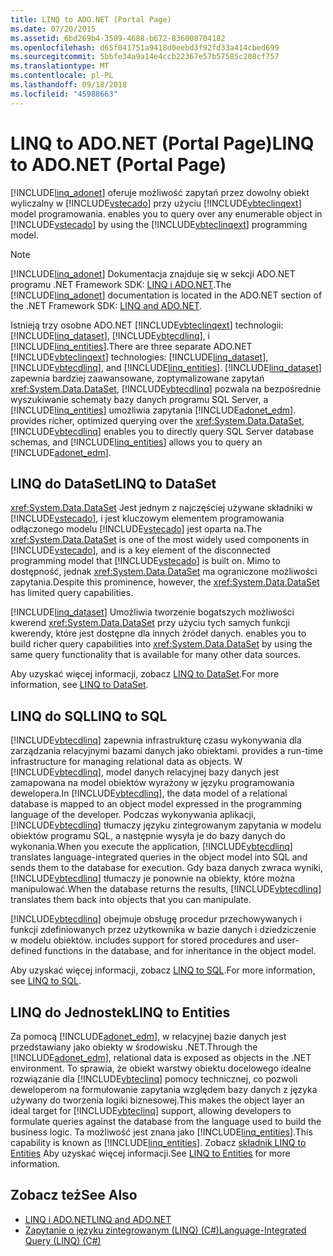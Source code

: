 ```yaml
---
title: LINQ to ADO.NET (Portal Page)
ms.date: 07/20/2015
ms.assetid: 6bd269b4-3509-4688-b672-836008704182
ms.openlocfilehash: d65f041751a9418d0eebd3f92fd33a414cbed699
ms.sourcegitcommit: 5bbfe34a9a14e4ccb22367e57b57585c208cf757
ms.translationtype: MT
ms.contentlocale: pl-PL
ms.lasthandoff: 09/18/2018
ms.locfileid: "45988663"
---
```

# <a name="linq-to-adonet-portal-page"></a><span data-ttu-id="0ef9c-102">LINQ to ADO.NET (Portal Page)</span><span class="sxs-lookup"><span data-stu-id="0ef9c-102">LINQ to ADO.NET (Portal Page)</span></span>
[!INCLUDE[linq_adonet](~/includes/linq-adonet-md.md)]<span data-ttu-id="0ef9c-103"> oferuje możliwość zapytań przez dowolny obiekt wyliczalny w [!INCLUDE[vstecado](~/includes/vstecado-md.md)] przy użyciu [!INCLUDE[vbteclinqext](~/includes/vbteclinqext-md.md)] model programowania.</span><span class="sxs-lookup"><span data-stu-id="0ef9c-103"> enables you to query over any enumerable object in [!INCLUDE[vstecado](~/includes/vstecado-md.md)] by using the [!INCLUDE[vbteclinqext](~/includes/vbteclinqext-md.md)] programming model.</span></span>  
  
> [!NOTE]
>  <span data-ttu-id="0ef9c-104">[!INCLUDE[linq_adonet](~/includes/linq-adonet-md.md)] Dokumentacja znajduje się w sekcji ADO.NET programu .NET Framework SDK: [LINQ i ADO.NET](../../../../framework/data/adonet/linq-and-ado-net.md).</span><span class="sxs-lookup"><span data-stu-id="0ef9c-104">The [!INCLUDE[linq_adonet](~/includes/linq-adonet-md.md)] documentation is located in the ADO.NET section of the .NET Framework SDK: [LINQ and ADO.NET](../../../../framework/data/adonet/linq-and-ado-net.md).</span></span>  
  
 <span data-ttu-id="0ef9c-105">Istnieją trzy osobne ADO.NET [!INCLUDE[vbteclinqext](~/includes/vbteclinqext-md.md)] technologii: [!INCLUDE[linq_dataset](~/includes/linq-dataset-md.md)], [!INCLUDE[vbtecdlinq](~/includes/vbtecdlinq-md.md)], i [!INCLUDE[linq_entities](~/includes/linq-entities-md.md)].</span><span class="sxs-lookup"><span data-stu-id="0ef9c-105">There are three separate ADO.NET [!INCLUDE[vbteclinqext](~/includes/vbteclinqext-md.md)] technologies: [!INCLUDE[linq_dataset](~/includes/linq-dataset-md.md)], [!INCLUDE[vbtecdlinq](~/includes/vbtecdlinq-md.md)], and [!INCLUDE[linq_entities](~/includes/linq-entities-md.md)].</span></span> [!INCLUDE[linq_dataset](~/includes/linq-dataset-md.md)]<span data-ttu-id="0ef9c-106"> zapewnia bardziej zaawansowane, zoptymalizowane zapytań <xref:System.Data.DataSet>, [!INCLUDE[vbtecdlinq](~/includes/vbtecdlinq-md.md)] pozwala na bezpośrednie wyszukiwanie schematy bazy danych programu SQL Server, a [!INCLUDE[linq_entities](~/includes/linq-entities-md.md)] umożliwia zapytania [!INCLUDE[adonet_edm](~/includes/adonet-edm-md.md)].</span><span class="sxs-lookup"><span data-stu-id="0ef9c-106"> provides richer, optimized querying over the <xref:System.Data.DataSet>, [!INCLUDE[vbtecdlinq](~/includes/vbtecdlinq-md.md)] enables you to directly query SQL Server database schemas, and [!INCLUDE[linq_entities](~/includes/linq-entities-md.md)] allows you to query an [!INCLUDE[adonet_edm](~/includes/adonet-edm-md.md)].</span></span>  
  
## <a name="linq-to-dataset"></a><span data-ttu-id="0ef9c-107">LINQ do DataSet</span><span class="sxs-lookup"><span data-stu-id="0ef9c-107">LINQ to DataSet</span></span>  
 <span data-ttu-id="0ef9c-108"><xref:System.Data.DataSet> Jest jednym z najczęściej używane składniki w [!INCLUDE[vstecado](~/includes/vstecado-md.md)], i jest kluczowym elementem programowania odłączonego modelu [!INCLUDE[vstecado](~/includes/vstecado-md.md)] jest oparta na.</span><span class="sxs-lookup"><span data-stu-id="0ef9c-108">The <xref:System.Data.DataSet> is one of the most widely used components in [!INCLUDE[vstecado](~/includes/vstecado-md.md)], and is a key element of the disconnected programming model that [!INCLUDE[vstecado](~/includes/vstecado-md.md)] is built on.</span></span> <span data-ttu-id="0ef9c-109">Mimo to dostępność, jednak <xref:System.Data.DataSet> ma ograniczone możliwości zapytania.</span><span class="sxs-lookup"><span data-stu-id="0ef9c-109">Despite this prominence, however, the <xref:System.Data.DataSet> has limited query capabilities.</span></span>  
  
 [!INCLUDE[linq_dataset](~/includes/linq-dataset-md.md)]<span data-ttu-id="0ef9c-110"> Umożliwia tworzenie bogatszych możliwości kwerend <xref:System.Data.DataSet> przy użyciu tych samych funkcji kwerendy, które jest dostępne dla innych źródeł danych.</span><span class="sxs-lookup"><span data-stu-id="0ef9c-110"> enables you to build richer query capabilities into <xref:System.Data.DataSet> by using the same query functionality that is available for many other data sources.</span></span>  
  
 <span data-ttu-id="0ef9c-111">Aby uzyskać więcej informacji, zobacz [LINQ to DataSet](../../../../framework/data/adonet/linq-to-dataset.md).</span><span class="sxs-lookup"><span data-stu-id="0ef9c-111">For more information, see [LINQ to DataSet](../../../../framework/data/adonet/linq-to-dataset.md).</span></span>  
  
## <a name="linq-to-sql"></a><span data-ttu-id="0ef9c-112">LINQ do SQL</span><span class="sxs-lookup"><span data-stu-id="0ef9c-112">LINQ to SQL</span></span>  
 [!INCLUDE[vbtecdlinq](~/includes/vbtecdlinq-md.md)]<span data-ttu-id="0ef9c-113"> zapewnia infrastrukturę czasu wykonywania dla zarządzania relacyjnymi bazami danych jako obiektami.</span><span class="sxs-lookup"><span data-stu-id="0ef9c-113"> provides a run-time infrastructure for managing relational data as objects.</span></span> <span data-ttu-id="0ef9c-114">W [!INCLUDE[vbtecdlinq](~/includes/vbtecdlinq-md.md)], model danych relacyjnej bazy danych jest zamapowana na model obiektów wyrażony w języku programowania dewelopera.</span><span class="sxs-lookup"><span data-stu-id="0ef9c-114">In [!INCLUDE[vbtecdlinq](~/includes/vbtecdlinq-md.md)], the data model of a relational database is mapped to an object model expressed in the programming language of the developer.</span></span> <span data-ttu-id="0ef9c-115">Podczas wykonywania aplikacji, [!INCLUDE[vbtecdlinq](~/includes/vbtecdlinq-md.md)] tłumaczy języku zintegrowanym zapytania w modelu obiektów programu SQL, a następnie wysyła je do bazy danych do wykonania.</span><span class="sxs-lookup"><span data-stu-id="0ef9c-115">When you execute the application, [!INCLUDE[vbtecdlinq](~/includes/vbtecdlinq-md.md)] translates language-integrated queries in the object model into SQL and sends them to the database for execution.</span></span> <span data-ttu-id="0ef9c-116">Gdy baza danych zwraca wyniki, [!INCLUDE[vbtecdlinq](~/includes/vbtecdlinq-md.md)] tłumaczy je ponownie na obiekty, które można manipulować.</span><span class="sxs-lookup"><span data-stu-id="0ef9c-116">When the database returns the results, [!INCLUDE[vbtecdlinq](~/includes/vbtecdlinq-md.md)] translates them back into objects that you can manipulate.</span></span>  
  
 [!INCLUDE[vbtecdlinq](~/includes/vbtecdlinq-md.md)]<span data-ttu-id="0ef9c-117"> obejmuje obsługę procedur przechowywanych i funkcji zdefiniowanych przez użytkownika w bazie danych i dziedziczenie w modelu obiektów.</span><span class="sxs-lookup"><span data-stu-id="0ef9c-117"> includes support for stored procedures and user-defined functions in the database, and for inheritance in the object model.</span></span>  
  
 <span data-ttu-id="0ef9c-118">Aby uzyskać więcej informacji, zobacz [LINQ to SQL](../../../../../docs/framework/data/adonet/sql/linq/index.md).</span><span class="sxs-lookup"><span data-stu-id="0ef9c-118">For more information, see [LINQ to SQL](../../../../../docs/framework/data/adonet/sql/linq/index.md).</span></span>  
  
## <a name="linq-to-entities"></a><span data-ttu-id="0ef9c-119">LINQ do Jednostek</span><span class="sxs-lookup"><span data-stu-id="0ef9c-119">LINQ to Entities</span></span>  
 <span data-ttu-id="0ef9c-120">Za pomocą [!INCLUDE[adonet_edm](~/includes/adonet-edm-md.md)], w relacyjnej bazie danych jest przedstawiany jako obiekty w środowisku .NET.</span><span class="sxs-lookup"><span data-stu-id="0ef9c-120">Through the [!INCLUDE[adonet_edm](~/includes/adonet-edm-md.md)], relational data is exposed as objects in the .NET environment.</span></span> <span data-ttu-id="0ef9c-121">To sprawia, że obiekt warstwy obiektu docelowego idealne rozwiązanie dla [!INCLUDE[vbteclinq](~/includes/vbteclinq-md.md)] pomocy technicznej, co pozwoli deweloperom na formułowanie zapytania względem bazy danych z języka używany do tworzenia logiki biznesowej.</span><span class="sxs-lookup"><span data-stu-id="0ef9c-121">This makes the object layer an ideal target for [!INCLUDE[vbteclinq](~/includes/vbteclinq-md.md)] support, allowing developers to formulate queries against the database from the language used to build the business logic.</span></span> <span data-ttu-id="0ef9c-122">Ta możliwość jest znana jako [!INCLUDE[linq_entities](~/includes/linq-entities-md.md)].</span><span class="sxs-lookup"><span data-stu-id="0ef9c-122">This capability is known as [!INCLUDE[linq_entities](~/includes/linq-entities-md.md)].</span></span> <span data-ttu-id="0ef9c-123">Zobacz [składnik LINQ to Entities](../../../../framework/data/adonet/ef/language-reference/linq-to-entities.md) Aby uzyskać więcej informacji.</span><span class="sxs-lookup"><span data-stu-id="0ef9c-123">See [LINQ to Entities](../../../../framework/data/adonet/ef/language-reference/linq-to-entities.md) for more information.</span></span>  
  
## <a name="see-also"></a><span data-ttu-id="0ef9c-124">Zobacz też</span><span class="sxs-lookup"><span data-stu-id="0ef9c-124">See Also</span></span>

- [<span data-ttu-id="0ef9c-125">LINQ i ADO.NET</span><span class="sxs-lookup"><span data-stu-id="0ef9c-125">LINQ and ADO.NET</span></span>](../../../../framework/data/adonet/linq-and-ado-net.md)  
- [<span data-ttu-id="0ef9c-126">Zapytanie o języku zintegrowanym (LINQ) (C#)</span><span class="sxs-lookup"><span data-stu-id="0ef9c-126">Language-Integrated Query (LINQ) (C#)</span></span>](../../../../csharp/programming-guide/concepts/linq/index.md)
